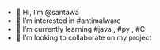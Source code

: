 - 👋 Hi, I’m @santawa
- 👀 I’m interested in #antimalware
- 🌱 I’m currently learning #java , #py , #C
- 💞️ I’m looking to collaborate on my project
<!---
santawa/santawa is a ✨ special ✨ repository because its `README.md` (this file) appears on your GitHub profile.
You can click the Preview link to take a look at your changes.
--->
